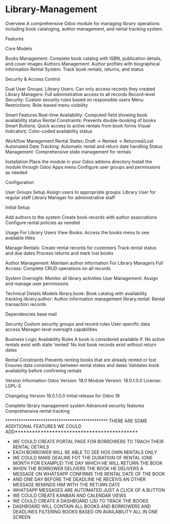 # Library-Management
Overview
A comprehensive Odoo module for managing library operations including book cataloging, author management, and rental tracking system.

Features

Core Models

Books Management: Complete book catalog with ISBN, publication details, and cover images
Authors Management: Author profiles with biographical information
Rental System: Track book rentals, returns, and status

Security & Access Control

Dual User Groups:
Library Users: Can only access records they created
Library Managers: Full administrative access to all records
Record-level Security: Custom security rules based on responsible users
Menu Restrictions: Role-based menu visibility


Smart Features
Real-time Availability: Computed field showing book availability status
Rental Constraints: Prevents double-booking of books
Smart Buttons: Quick access to active rentals from book forms
Visual Indicators: Color-coded availability status

Workflow Management
Rental States: Draft → Rented → Returned/Lost
Automated Date Tracking: Automatic rental and return date handling
Status Management: Comprehensive state management for rentals

Installation
Place the module in your Odoo addons directory
Install the module through Odoo Apps menu
Configure user groups and permissions as needed

Configuration

User Groups Setup
Assign users to appropriate groups:
Library User for regular staff
Library Manager for administrative staff

Initial Setup

Add authors to the system
Create book records with author associations
Configure rental policies as needed

Usage
For Library Users
View Books: Access the books menu to see available titles

Manage Rentals:
Create rental records for customers
Track rental status and due dates
Process returns and mark lost books

Author Management: Maintain author information
For Library Managers
Full Access: Complete CRUD operations on all records

System Oversight: Monitor all library activities
User Management: Assign and manage user permissions

Technical Details
Models
library.book: Book catalog with availability tracking
library.author: Author information management
library.rental: Rental transaction records

Dependencies
base
mail

Security
Custom security groups and record rules
User-specific data access
Manager-level oversight capabilities

Business Logic
Availability Rules
A book is considered available if:
No active rentals exist with state 'rented'
No lost book records exist without return dates

Rental Constraints
Prevents renting books that are already rented or lost
Ensures data consistency between rental states and dates
Validates book availability before confirming rentals

Version Information
Odoo Version: 18.0
Module Version: 18.0.1.0.0
License: LGPL-3


Changelog
Version 18.0.1.0.0
Initial release for Odoo 18

Complete library management system
Advanced security features
Comprehensive rental tracking

********************************************** THERE ARE SOME ADDITIONAL FEATURES WE COULD ADD*******************************************

* WE COULD CREATE PORTAL PAGE FOR BORROWERS TO TRACH THEIR RENTAL DETAILS
* EACH BORROWER WILL BE ABLE TO SEE HOS OWN RENTALS ONLY 
* WE COULD MAKE DEALINE FOT THE DURATION OF RENTAL (ONE MONTH FOR EXAMPLE) THE DAY WHICH HE WILL RETURN THE BOOK
* WHEN THE BORROWER DELIVERS THE BOOK HE DELIVERS A MESSAGE ON WHATSAPP CONFIRMS THE RENTAL DATE OF THE BOOK
* AND ONE DAY BEFORE THE DEADLINE HE RECEIVS AN OTHER MESSAGE REMINDS HIM WITH THE RETURN DATE
* WHATSAPP MESSAGES ARE AUTOMATED JUST A CLICK OF A BUTTON
* WE COULD CREATE KANBAN AND CALENDAR VIEWS 
* WE COULD CREATE A DASHBOARD (JS) TO TRACK THE BOOKS 
* DASHBOARD WILL CONTAIN ALL BOOKS AND BORROWERS AND DEADLINES FILTERING BOOKS BASED ON AVAILABILITY ALL IN ONE SCREEN
